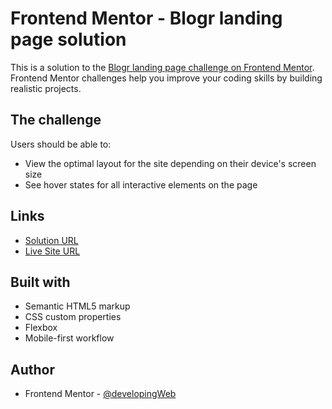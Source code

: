 # Frontend Mentor - Blogr landing page solution

This is a solution to the [Blogr landing page challenge on Frontend Mentor](https://www.frontendmentor.io/challenges/blogr-landing-page-EX2RLAApP). Frontend Mentor challenges help you improve your coding skills by building realistic projects. 

## The challenge

Users should be able to:

- View the optimal layout for the site depending on their device's screen size
- See hover states for all interactive elements on the page

## Links

- [Solution URL](https://www.frontendmentor.io/solutions/blogr-responsive-landing-page-J8oRRr2Re)
- [Live Site URL](https://blogr-landing-page-developingweb.vercel.app)

## Built with

- Semantic HTML5 markup
- CSS custom properties
- Flexbox
- Mobile-first workflow

## Author

- Frontend Mentor - [@developingWeb](https://www.frontendmentor.io/profile/developingWeb)
